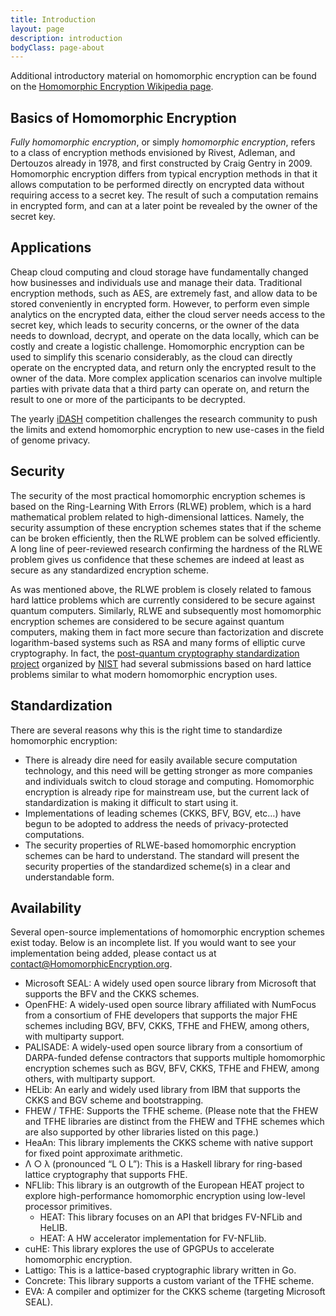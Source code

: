 ```yaml
---
title: Introduction
layout: page
description: introduction
bodyClass: page-about
---
```


Additional introductory material on homomorphic encryption can be found on the [Homomorphic Encryption Wikipedia page](https://en.m.wikipedia.org/wiki/Homomorphic_encryption).

## Basics of Homomorphic Encryption
*Fully homomorphic encryption*, or simply *homomorphic encryption*, refers to a class of encryption methods envisioned by Rivest, Adleman, and Dertouzos already in 1978, and first constructed by Craig Gentry in 2009. 
Homomorphic encryption differs from typical encryption methods in that it allows computation to be performed directly on encrypted data without requiring access to a secret key. 
The result of such a computation remains in encrypted form, and can at a later point be revealed by the owner of the secret key.

## Applications
Cheap cloud computing and cloud storage have fundamentally changed how businesses and individuals use and manage their data. 
Traditional encryption methods, such as AES, are extremely fast, and allow data to be stored conveniently in encrypted form. 
However, to perform even simple analytics on the encrypted data, either the cloud server needs access to the secret key, which leads to security concerns, or the owner of the data needs to download, decrypt, and operate on the data locally, which can be costly and create a logistic challenge. 
Homomorphic encryption can be used to simplify this scenario considerably, as the cloud can directly operate on the encrypted data, and return only the encrypted result to the owner of the data. More complex application scenarios can involve multiple parties with private data that a third party can operate on, and return the result to one or more of the participants to be decrypted.

The yearly [iDASH](http://www.humangenomeprivacy.org/2022/) competition challenges the research community to push the limits and extend homomorphic encryption to new use-cases in the field of genome privacy.

## Security
The security of the most practical homomorphic encryption schemes is based on the Ring-Learning With Errors (RLWE) problem, which is a hard mathematical problem related to high-dimensional lattices. 
Namely, the security assumption of these encryption schemes states that if the scheme can be broken efficiently, then the RLWE problem can be solved efficiently. 
A long line of peer-reviewed research confirming the hardness of the RLWE problem gives us confidence that these schemes are indeed at least as secure as any standardized encryption scheme.

As was mentioned above, the RLWE problem is closely related to famous hard lattice problems which are currently considered to be secure against quantum computers. 
Similarly, RLWE and subsequently most homomorphic encryption schemes are considered to be secure against quantum computers, making them in fact more secure than factorization and discrete logarithm-based systems such as RSA and many forms of elliptic curve cryptography. 
In fact, the [post-quantum cryptography standardization project](https://csrc.nist.gov/Projects/Post-Quantum-Cryptography) organized by [NIST](https://www.nist.gov/) had several submissions based on hard lattice problems similar to what modern homomorphic encryption uses.

## Standardization
There are several reasons why this is the right time to standardize homomorphic encryption:
* There is already dire need for easily available secure computation technology, and this need will be getting stronger as more companies and individuals switch to cloud storage and computing. Homomorphic encryption is already ripe for mainstream use, but the current lack of standardization is making it difficult to start using it.
* Implementations of leading schemes (CKKS, BFV, BGV, etc…) have begun to be adopted to address the needs of privacy-protected computations.
* The security properties of RLWE-based homomorphic encryption schemes can be hard to understand. The standard will present the security properties of the standardized scheme(s) in a clear and understandable form.

## Availability
Several open-source implementations of homomorphic encryption schemes exist today. 
Below is an incomplete list. 
If you would want to see your implementation being added, please contact us at [contact@HomomorphicEncryption.org](mailto:contact@HomomorphicEncryption.org).

* Microsoft SEAL: A widely used open source library from Microsoft that supports the BFV and the CKKS schemes.
* OpenFHE: A widely-used open source library affiliated with NumFocus from a consortium of FHE developers that supports the major FHE schemes including BGV, BFV, CKKS, TFHE and FHEW, among others, with multiparty support.
* PALISADE: A widely-used open source library from a consortium of DARPA-funded defense contractors that supports multiple homomorphic encryption schemes such as BGV, BFV, CKKS, TFHE and FHEW, among others, with multiparty support.
* HELib: An early and widely used library from IBM that supports the CKKS and BGV scheme and bootstrapping.
* FHEW / TFHE: Supports the TFHE scheme.  (Please note that the FHEW and TFHE libraries are distinct from the FHEW and TFHE schemes which are also supported by other libraries listed on this page.)
* HeaAn: This library implements the CKKS scheme with native support for fixed point approximate arithmetic.
* Λ ○ λ (pronounced “L O L”): This is a Haskell library for ring-based lattice cryptography that supports FHE.
* NFLlib: This library is an outgrowth of the European HEAT project to explore high-performance homomorphic encryption using low-level processor primitives.
    * HEAT: This library focuses on an API that bridges FV-NFLib and HeLIB.
    * HEAT: A HW accelerator implementation for FV-NFLlib.
* cuHE: This library explores the use of GPGPUs to accelerate homomorphic encryption.
* Lattigo: This is a lattice-based cryptographic library written in Go.
* Concrete: This library supports a custom variant of the TFHE scheme.
* EVA: A compiler and optimizer for the CKKS scheme (targeting Microsoft SEAL).